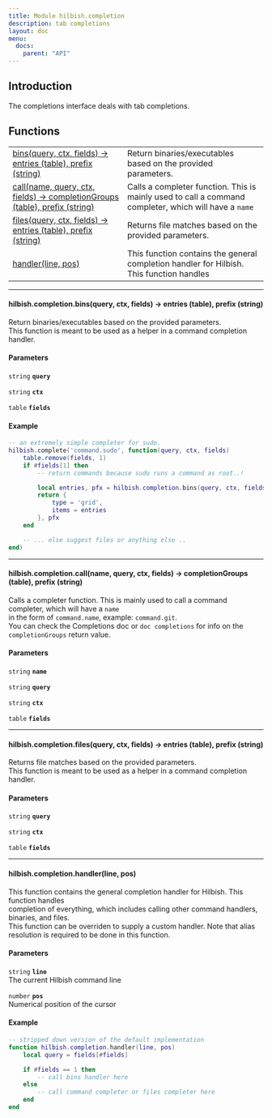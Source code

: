 ```yaml
---
title: Module hilbish.completion
description: tab completions
layout: doc
menu:
  docs:
    parent: "API"
---
```


## Introduction
The completions interface deals with tab completions.

## Functions
|||
|----|----|
|<a href="#completion.bins">bins(query, ctx, fields) -> entries (table), prefix (string)</a>|Return binaries/executables based on the provided parameters.|
|<a href="#completion.call">call(name, query, ctx, fields) -> completionGroups (table), prefix (string)</a>|Calls a completer function. This is mainly used to call a command completer, which will have a `name`|
|<a href="#completion.files">files(query, ctx, fields) -> entries (table), prefix (string)</a>|Returns file matches based on the provided parameters.|
|<a href="#completion.handler">handler(line, pos)</a>|This function contains the general completion handler for Hilbish. This function handles|

<hr>
<div id='completion.bins'>
<h4 class='heading'>
hilbish.completion.bins(query, ctx, fields) -> entries (table), prefix (string)
<a href="#completion.bins" class='heading-link'>
	<i class="fas fa-paperclip"></i>
</a>
</h4>

Return binaries/executables based on the provided parameters.  
This function is meant to be used as a helper in a command completion handler.  

#### Parameters
`string` **`query`**  


`string` **`ctx`**  


`table` **`fields`**  


#### Example
```lua
-- an extremely simple completer for sudo.
hilbish.complete('command.sudo', function(query, ctx, fields)
	table.remove(fields, 1)
	if #fields[1] then
		-- return commands because sudo runs a command as root..!

		local entries, pfx = hilbish.completion.bins(query, ctx, fields)
		return {
			type = 'grid',
			items = entries
		}, pfx
	end

	-- ... else suggest files or anything else ..
end)
```
</div>

<hr>
<div id='completion.call'>
<h4 class='heading'>
hilbish.completion.call(name, query, ctx, fields) -> completionGroups (table), prefix (string)
<a href="#completion.call" class='heading-link'>
	<i class="fas fa-paperclip"></i>
</a>
</h4>

Calls a completer function. This is mainly used to call a command completer, which will have a `name`  
in the form of `command.name`, example: `command.git`.  
You can check the Completions doc or `doc completions` for info on the `completionGroups` return value.  

#### Parameters
`string` **`name`**  


`string` **`query`**  


`string` **`ctx`**  


`table` **`fields`**  


</div>

<hr>
<div id='completion.files'>
<h4 class='heading'>
hilbish.completion.files(query, ctx, fields) -> entries (table), prefix (string)
<a href="#completion.files" class='heading-link'>
	<i class="fas fa-paperclip"></i>
</a>
</h4>

Returns file matches based on the provided parameters.  
This function is meant to be used as a helper in a command completion handler.  

#### Parameters
`string` **`query`**  


`string` **`ctx`**  


`table` **`fields`**  


</div>

<hr>
<div id='completion.handler'>
<h4 class='heading'>
hilbish.completion.handler(line, pos)
<a href="#completion.handler" class='heading-link'>
	<i class="fas fa-paperclip"></i>
</a>
</h4>

This function contains the general completion handler for Hilbish. This function handles  
completion of everything, which includes calling other command handlers, binaries, and files.  
This function can be overriden to supply a custom handler. Note that alias resolution is required to be done in this function.  

#### Parameters
`string` **`line`**  
The current Hilbish command line

`number` **`pos`**  
Numerical position of the cursor

#### Example
```lua
-- stripped down version of the default implementation
function hilbish.completion.handler(line, pos)
	local query = fields[#fields]

	if #fields == 1 then
		-- call bins handler here
	else
		-- call command completer or files completer here
	end
end
```
</div>

